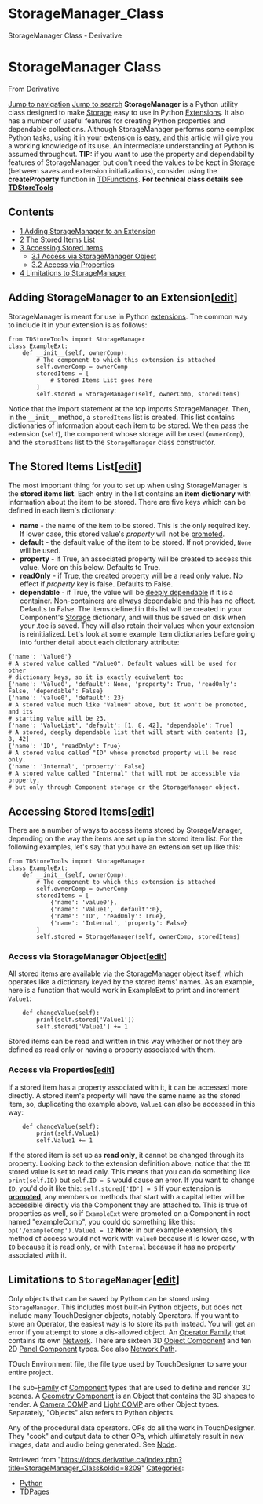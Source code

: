 

# StorageManager_Class

StorageManager Class - Derivative




# StorageManager Class
From Derivative

[Jump to navigation](#mw-head)
[Jump to search](#searchInput)
**StorageManager** is a Python utility class designed to make [Storage](Storage.html "Storage") easy to use in Python [Extensions](Extensions.html "Extensions"). It also has a number of useful features for creating Python properties and dependable collections. Although StorageManager performs some complex Python tasks, using it in your extension is easy, and this article will give you a working knowledge of its use. An intermediate understanding of Python is assumed throughout.
**TIP:** if you want to use the property and dependability features of StorageManager, but don't need the values to be kept in [Storage](Storage.html "Storage") (between saves and extension initializations), consider using the **createProperty** function in [TDFunctions](TDFunctions.html "TDFunctions").
**For technical class details see [TDStoreTools](TDStoreTools.html#StorageManager_Class "TDStoreTools")**
## Contents
* [1 Adding StorageManager to an Extension](#Adding_StorageManager_to_an_Extension)
* [2 The Stored Items List](#The_Stored_Items_List)
* [3 Accessing Stored Items](#Accessing_Stored_Items)
  + [3.1 Access via StorageManager Object](#Access_via_StorageManager_Object)
  + [3.2 Access via Properties](#Access_via_Properties)
* [4 Limitations to StorageManager](#Limitations_to_StorageManager)
## Adding StorageManager to an Extension[[edit](https://docs.derivative.ca/index.php?title=StorageManager_Class&action=edit&section=1 "Edit section: Adding StorageManager to an Extension")]
StorageManager is meant for use in Python [extensions](Extensions.html "Extensions"). The common way to include it in your extension is as follows:
```
from TDStoreTools import StorageManager
class ExampleExt:
	def __init__(self, ownerComp):
		# The component to which this extension is attached
		self.ownerComp = ownerComp
		storedItems = [
			# Stored Items List goes here
		]
		self.stored = StorageManager(self, ownerComp, storedItems)
```
Notice that the import statement at the top imports StorageManager. Then, in the `__init__` method, a `storedItems` list is created. This list contains dictionaries of information about each item to be stored. We then pass the extension (`self`), the component whose storage will be used (`ownerComp`), and the `storedItems` list to the `StorageManager` class constructor.
## The Stored Items List[[edit](https://docs.derivative.ca/index.php?title=StorageManager_Class&action=edit&section=2 "Edit section: The Stored Items List")]
The most important thing for you to set up when using StorageManager is the **stored items list**. Each entry in the list contains an **item dictionary** with information about the item to be stored. There are five keys which can be defined in each item's dictionary:
* **name** - the name of the item to be stored. This is the only required key. If lower case, this stored value's *property* will not be [promoted](Extensions.html#Promoting_Extensions "Extensions").
* **default** - the default value of the item to be stored. If not provided, `None` will be used.
* **property** - if True, an associated property will be created to access this value. More on this below. Defaults to True.
* **readOnly** - if True, the created property will be a read only value. No effect if *property* key is false. Defaults to False.
* **dependable** - if True, the value will be [deeply dependable](TDStoreTools.html#Deeply_Dependable_Collections "TDStoreTools") if it is a container. Non-containers are always dependable and this has no effect. Defaults to False.
The items defined in this list will be created in your Component's [Storage](Storage.html "Storage") dictionary, and will thus be saved on disk when your .toe is saved. They will also retain their values when your extension is reinitialized. Let's look at some example item dictionaries before going into further detail about each dictionary attribute:
```
{'name': 'Value0'}
# A stored value called "Value0". Default values will be used for other
# dictionary keys, so it is exactly equivalent to:
{'name': 'Value0', 'default': None, 'property': True, 'readOnly': False, 'dependable': False}
{'name': 'value0', 'default': 23}
# A stored value much like "Value0" above, but it won't be promoted, and its
# starting value will be 23.
{'name': 'ValueList', 'default': [1, 8, 42], 'dependable': True}
# A stored, deeply dependable list that will start with contents [1, 8, 42]
{'name': 'ID', 'readOnly': True}
# A stored value called "ID" whose promoted property will be read only.
{'name': 'Internal', 'property': False}
# A stored value called "Internal" that will not be accessible via property,
# but only through Component storage or the StorageManager object.
```
## Accessing Stored Items[[edit](https://docs.derivative.ca/index.php?title=StorageManager_Class&action=edit&section=3 "Edit section: Accessing Stored Items")]
There are a number of ways to access items stored by StorageManager, depending on the way the items are set up in the stored item list. For the following examples, let's say that you have an extension set up like this:
```
from TDStoreTools import StorageManager
class ExampleExt:
	def __init__(self, ownerComp):
		# The component to which this extension is attached
		self.ownerComp = ownerComp
		storedItems = [
			{'name': 'value0'},
			{'name': 'Value1', 'default':0},
			{'name': 'ID', 'readOnly': True},
			{'name': 'Internal', 'property': False}
		]
		self.stored = StorageManager(self, ownerComp, storedItems)
```
### Access via StorageManager Object[[edit](https://docs.derivative.ca/index.php?title=StorageManager_Class&action=edit&section=4 "Edit section: Access via StorageManager Object")]
All stored items are available via the StorageManager object itself, which operates like a dictionary keyed by the stored items' names. As an example, here is a function that would work in ExampleExt to print and increment `Value1`:
```
	def changeValue(self):
		print(self.stored['Value1'])
		self.stored['Value1'] += 1
```
Stored items can be read and written in this way whether or not they are defined as read only or having a property associated with them.
### Access via Properties[[edit](https://docs.derivative.ca/index.php?title=StorageManager_Class&action=edit&section=5 "Edit section: Access via Properties")]
If a stored item has a property associated with it, it can be accessed more directly. A stored item's property will have the same name as the stored item, so, duplicating the example above, `Value1` can also be accessed in this way:
```
	def changeValue(self):
		print(self.Value1)
		self.Value1 += 1
```
If the stored item is set up as **read only**, it cannot be changed through its property. Looking back to the extension definition above, notice that the `ID` stored value is set to read only. This means that you can do something like
`print(self.ID)`
but
`self.ID = 5`
would cause an error. If you want to change `ID`, you'd do it like this:
`self.stored['ID'] = 5`
If your extension is **[promoted](Extensions.html#Promoting_Extensions "Extensions")**, any members or methods that start with a capital letter will be accessible directly via the Component they are attached to. This is true of properties as well, so if `ExampleExt` were promoted on a Component in root named "exampleComp", you could do something like this:
`op('/exampleComp').Value1 = 12`
**Note:** in our example extension, this method of access would not work with `value0` because it is lower case, with `ID` because it is read only, or with `Internal` because it has no property associated with it.
## Limitations to `StorageManager`[[edit](https://docs.derivative.ca/index.php?title=StorageManager_Class&action=edit&section=6 "Edit section: Limitations to StorageManager")]
Only objects that can be saved by Python can be stored using `StorageManager`. This includes most built-in Python objects, but does not include many TouchDesigner objects, notably Operators. If you want to store an Operator, the easiest way is to store its `path` instead. You will get an error if you attempt to store a dis-allowed object.
An [Operator Family](Operator_Family.html "Operator Family") that contains its own [Network](Network.html "Network"). There are sixteen 3D [Object Component](Object_Component.html "Object Component") and ten 2D [Panel Component](Panel_Component.html "Panel Component") types. See also [Network Path](Network_Path.html "Network Path").

TOuch Environment file, the file type used by TouchDesigner to save your entire project.

The sub-[Family](Operator_Family.html "Operator Family") of [Component](Component.html "Component") types that are used to define and render 3D scenes. A [Geometry Component](Geometry_COMP.html "Geometry COMP") is an Object that contains the 3D shapes to render. A [Camera COMP](Camera_COMP.html "Camera COMP") and [Light COMP](Light_COMP.html "Light COMP") are other Object types. Separately, "Objects" also refers to Python objects.

Any of the procedural data operators. OPs do all the work in TouchDesigner. They "cook" and output data to other OPs, which ultimately result in new images, data and audio being generated. See [Node](Node.html "Node").

Retrieved from "<https://docs.derivative.ca/index.php?title=StorageManager_Class&oldid=8209>"
[Categories](Special_Categories.html "Special:Categories"):
* [Python](Category_Python.html "Category:Python")
* [TDPages](Category_TDPages.html "Category:TDPages")